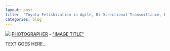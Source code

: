 ```yaml
---
layout: post
title:  "Toyota Fetishization in Agile, Bi-Directional Transmittance, Blindness"
categories: blog
---
```


<p class="attribution">
	<img src="images/" class="image fit" />
	<a href="">PHOTOGRAPHER</a> -
	<a href="">"IMAGE TITLE"</a>
</p>

TEXT GOES HERE...

